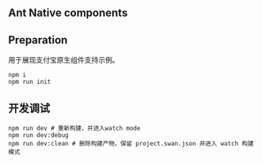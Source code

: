 Ant Native components
---

## Preparation

用于展现支付宝原生组件支持示例。

```shell
npm i
npm run init
```

## 开发调试

```shell
npm run dev # 重新构建，并进入watch mode
npm run dev:debug
npm run dev:clean # 删除构建产物，保留 project.swan.json 并进入 watch 构建模式
```

